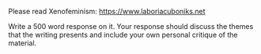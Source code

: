 Please read Xenofeminism: https://www.laboriacuboniks.net

Write a 500 word response on it. Your response should discuss the themes that the writing presents and include your own personal critique of the material.
